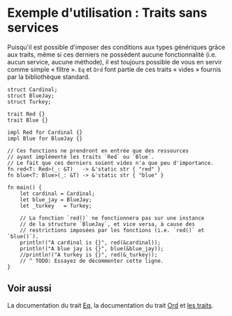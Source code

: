 # Exemple d'utilisation : Traits sans services

Puisqu'il est possible d'imposer des conditions aux types génériques grâce aux traits, même si ces derniers ne possèdent aucune fonctionnalité (i.e. aucun service, aucune méthode), il est toujours possible de vous en servir comme simple « filtre ». `Eq` et `Ord` font partie de ces traits « vides » fournis par la bibliothèque standard.

```rust,editable
struct Cardinal;
struct BlueJay;
struct Turkey;

trait Red {}
trait Blue {}

impl Red for Cardinal {}
impl Blue for BlueJay {}

// Ces fonctions ne prendront en entrée que des ressources 
// ayant implémenté les traits `Red` ou `Blue`.
// Le fait que ces derniers soient vides n'a que peu d'importance.
fn red<T: Red>(_: &T)   -> &'static str { "red" }
fn blue<T: Blue>(_: &T) -> &'static str { "blue" }

fn main() {
    let cardinal = Cardinal;
    let blue_jay = BlueJay;
    let _turkey   = Turkey;

    // La fonction `red()` ne fonctionnera pas sur une instance 
    // de la structure `BlueJay`, et vice versa, à cause des 
    // restrictions imposées par les fonctions (i.e. `red()` et `blue()`).
    println!("A cardinal is {}", red(&cardinal));
    println!("A blue jay is {}", blue(&blue_jay));
    //println!("A turkey is {}", red(&_turkey));
    // ^ TODO: Essayez de décommenter cette ligne.
}

```

## Voir aussi

La documentation du trait [Eq][eq], la documentation du trait [Ord][ord] et [les traits][traits].

[eq]: http://doc.rust-lang.org/std/cmp/trait.Eq.html
[ord]: http://doc.rust-lang.org/std/cmp/trait.Ord.html
[traits]: ../chapitre14/traits.html
